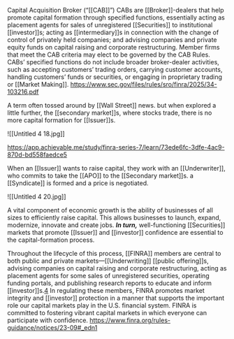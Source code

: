 Capital Acquisition Broker (“[[CAB]]”)
CABs are [[Broker]]-dealers that help promote capital formation through specified functions, essentially acting as placement agents for sales of unregistered [[Securities]] to institutional [[investor]]s; acting as [[intermediary]]s in connection with the change of control of privately held companies; and advising companies and private equity funds on capital raising and corporate restructuring. Member firms that meet the CAB criteria may elect to be governed by the CAB Rules. CABs’ specified functions do not include broader broker-dealer activities, such as accepting customers’ trading orders, carrying customer accounts, handling customers’ funds or securities, or engaging in proprietary trading or [[Market Making]].
https://www.sec.gov/files/rules/sro/finra/2025/34-103216.pdf


A term often tossed around by [[Wall Street]] news. but when explored a little further, the [[secondary market]]s, where stocks trade, there is no more capital formation for [[Issuer]]s.

![[Untitled 4 18.jpg]]

https://app.achievable.me/study/finra-series-7/learn/73ede6fc-3dfe-4ac9-870d-bd558faedce5

When an [[Issuer]] wants to raise capital, they work with an [[Underwriter]], who commits to take the [[APO]] to the [[Secondary market]]s. a [[Syndicate]] is formed and a price is negotiated.

![[Untitled 4 20.jpg]]

A vital component of economic growth is the ability of businesses of all sizes to efficiently raise capital. This allows businesses to launch, expand, modernize, innovate and create jobs. ***In turn,*** well-functioning [[Securities]] markets that promote [[Issuer]] and [[investor]] confidence are essential to the capital-formation process.

Throughout the lifecycle of this process, [[FINRA]] members are central to both public and private markets—[[Underwriting]] [[public offering]]s, advising companies on capital raising and corporate restructuring, acting as placement agents for some sales of unregistered securities, operating funding portals, and publishing research reports to educate and inform [[investor]]s.[4](https://www.finra.org/rules-guidance/notices/23-09#_edn4) In regulating these members, FINRA promotes market integrity and [[investor]] protection in a manner that supports the important role our capital markets play in the U.S. financial system. FINRA is committed to fostering vibrant capital markets in which everyone can participate with confidence.
https://www.finra.org/rules-guidance/notices/23-09#_edn1